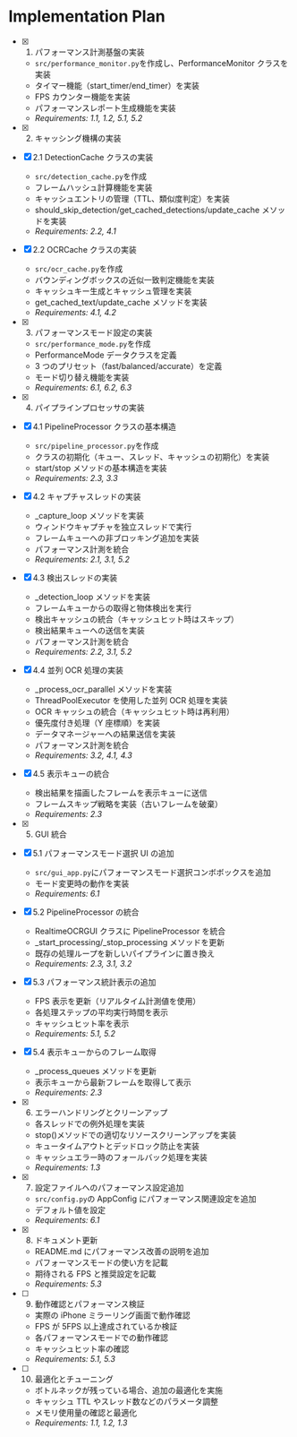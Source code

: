 # Implementation Plan

- [x] 1. パフォーマンス計測基盤の実装

  - `src/performance_monitor.py`を作成し、PerformanceMonitor クラスを実装
  - タイマー機能（start_timer/end_timer）を実装
  - FPS カウンター機能を実装
  - パフォーマンスレポート生成機能を実装
  - _Requirements: 1.1, 1.2, 5.1, 5.2_

- [x] 2. キャッシング機構の実装
- [x] 2.1 DetectionCache クラスの実装

  - `src/detection_cache.py`を作成
  - フレームハッシュ計算機能を実装
  - キャッシュエントリの管理（TTL、類似度判定）を実装
  - should_skip_detection/get_cached_detections/update_cache メソッドを実装
  - _Requirements: 2.2, 4.1_

- [x] 2.2 OCRCache クラスの実装

  - `src/ocr_cache.py`を作成
  - バウンディングボックスの近似一致判定機能を実装
  - キャッシュキー生成とキャッシュ管理を実装
  - get_cached_text/update_cache メソッドを実装
  - _Requirements: 4.1, 4.2_

- [x] 3. パフォーマンスモード設定の実装

  - `src/performance_mode.py`を作成
  - PerformanceMode データクラスを定義
  - 3 つのプリセット（fast/balanced/accurate）を定義
  - モード切り替え機能を実装
  - _Requirements: 6.1, 6.2, 6.3_

- [x] 4. パイプラインプロセッサの実装
- [x] 4.1 PipelineProcessor クラスの基本構造

  - `src/pipeline_processor.py`を作成
  - クラスの初期化（キュー、スレッド、キャッシュの初期化）を実装
  - start/stop メソッドの基本構造を実装
  - _Requirements: 2.3, 3.3_

- [x] 4.2 キャプチャスレッドの実装

  - \_capture_loop メソッドを実装
  - ウィンドウキャプチャを独立スレッドで実行
  - フレームキューへの非ブロッキング追加を実装
  - パフォーマンス計測を統合
  - _Requirements: 2.1, 3.1, 5.2_

- [x] 4.3 検出スレッドの実装

  - \_detection_loop メソッドを実装
  - フレームキューからの取得と物体検出を実行
  - 検出キャッシュの統合（キャッシュヒット時はスキップ）
  - 検出結果キューへの送信を実装
  - パフォーマンス計測を統合
  - _Requirements: 2.2, 3.1, 5.2_

- [x] 4.4 並列 OCR 処理の実装

  - \_process_ocr_parallel メソッドを実装
  - ThreadPoolExecutor を使用した並列 OCR 処理を実装
  - OCR キャッシュの統合（キャッシュヒット時は再利用）
  - 優先度付き処理（Y 座標順）を実装
  - データマネージャーへの結果送信を実装
  - パフォーマンス計測を統合
  - _Requirements: 3.2, 4.1, 4.3_

- [x] 4.5 表示キューの統合

  - 検出結果を描画したフレームを表示キューに送信
  - フレームスキップ戦略を実装（古いフレームを破棄）
  - _Requirements: 2.3_

- [x] 5. GUI 統合
- [x] 5.1 パフォーマンスモード選択 UI の追加

  - `src/gui_app.py`にパフォーマンスモード選択コンボボックスを追加
  - モード変更時の動作を実装
  - _Requirements: 6.1_

- [x] 5.2 PipelineProcessor の統合

  - RealtimeOCRGUI クラスに PipelineProcessor を統合
  - \_start_processing/\_stop_processing メソッドを更新
  - 既存の処理ループを新しいパイプラインに置き換え
  - _Requirements: 2.3, 3.1, 3.2_

- [x] 5.3 パフォーマンス統計表示の追加

  - FPS 表示を更新（リアルタイム計測値を使用）
  - 各処理ステップの平均実行時間を表示
  - キャッシュヒット率を表示
  - _Requirements: 5.1, 5.2_

- [x] 5.4 表示キューからのフレーム取得

  - \_process_queues メソッドを更新
  - 表示キューから最新フレームを取得して表示
  - _Requirements: 2.3_

- [x] 6. エラーハンドリングとクリーンアップ

  - 各スレッドでの例外処理を実装
  - stop()メソッドでの適切なリソースクリーンアップを実装
  - キュータイムアウトとデッドロック防止を実装
  - キャッシュエラー時のフォールバック処理を実装
  - _Requirements: 1.3_

- [x] 7. 設定ファイルへのパフォーマンス設定追加

  - `src/config.py`の AppConfig にパフォーマンス関連設定を追加
  - デフォルト値を設定
  - _Requirements: 6.1_

- [x] 8. ドキュメント更新

  - README.md にパフォーマンス改善の説明を追加
  - パフォーマンスモードの使い方を記載
  - 期待される FPS と推奨設定を記載
  - _Requirements: 5.3_

- [ ] 9. 動作確認とパフォーマンス検証

  - 実際の iPhone ミラーリング画面で動作確認
  - FPS が 5FPS 以上達成されているか検証
  - 各パフォーマンスモードでの動作確認
  - キャッシュヒット率の確認
  - _Requirements: 5.1, 5.3_

- [ ] 10. 最適化とチューニング
  - ボトルネックが残っている場合、追加の最適化を実施
  - キャッシュ TTL やスレッド数などのパラメータ調整
  - メモリ使用量の確認と最適化
  - _Requirements: 1.1, 1.2, 1.3_

